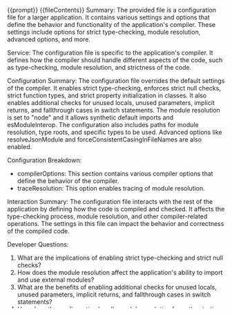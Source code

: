 {{prompt}}
{{fileContents}}
Summary:
The provided file is a configuration file for a larger application. It contains various settings and options that define the behavior and functionality of the application's compiler. These settings include options for strict type-checking, module resolution, advanced options, and more.

Service:
The configuration file is specific to the application's compiler. It defines how the compiler should handle different aspects of the code, such as type-checking, module resolution, and strictness of the code.

Configuration Summary:
The configuration file overrides the default settings of the compiler. It enables strict type-checking, enforces strict null checks, strict function types, and strict property initialization in classes. It also enables additional checks for unused locals, unused parameters, implicit returns, and fallthrough cases in switch statements. The module resolution is set to "node" and it allows synthetic default imports and esModuleInterop. The configuration also includes paths for module resolution, type roots, and specific types to be used. Advanced options like resolveJsonModule and forceConsistentCasingInFileNames are also enabled.

Configuration Breakdown:
- compilerOptions: This section contains various compiler options that define the behavior of the compiler.
- traceResolution: This option enables tracing of module resolution.

Interaction Summary:
The configuration file interacts with the rest of the application by defining how the code is compiled and checked. It affects the type-checking process, module resolution, and other compiler-related operations. The settings in this file can impact the behavior and correctness of the compiled code.

Developer Questions:
1. What are the implications of enabling strict type-checking and strict null checks?
2. How does the module resolution affect the application's ability to import and use external modules?
3. What are the benefits of enabling additional checks for unused locals, unused parameters, implicit returns, and fallthrough cases in switch statements?
4. How does the configuration handle module resolution for paths starting with "@starter/"?
5. What are the specific types included in the "types" option and how do they affect the compilation process?
6. What is the purpose of the "resolveJsonModule" option and how does it impact the handling of JSON files?
7. How does the "forceConsistentCasingInFileNames" option ensure consistent casing in file names and what are its implications?